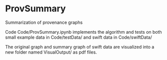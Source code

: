 # ProvSummary
Summarization of provenance graphs

Code Code/ProvSummary.ipynb implements the algorithm and tests on both small example data in Code/testData/ and swift data in Code/swiftData/

The original graph and summary graph of swift data are visualized into a new folder named VisualOutput/ as pdf files.
